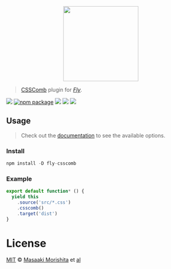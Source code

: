 <div align="center">
  <a href="http://github.com/flyjs/fly">
    <img width=200px  src="https://cloud.githubusercontent.com/assets/8317250/8733685/0be81080-2c40-11e5-98d2-c634f076ccd7.png">
  </a>
</div>

> [CSSComb](https://github.com/csscomb/csscomb.js) plugin for _[Fly][fly]_.

[![][fly-badge]][fly]
[![npm package][npm-ver-link]][releases]
[![][dl-badge]][npm-pkg-link]
[![][travis-badge]][travis-link]
[![][mit-badge]][mit]

## Usage
> Check out the [documentation](https://github.com/csscomb/csscomb.js/blob/master/doc/usage-node.md) to see the available options.

### Install

```a
npm install -D fly-csscomb
```

### Example

```js
export default function* () {
  yield this
    .source('src/*.css')
    .csscomb()
    .target('dist')
}
```

# License

[MIT][mit] © [Masaaki Morishita][author] et [al][contributors]


[mit]:          http://opensource.org/licenses/MIT
[author]:       http://github.com/morishitter
[contributors]: https://github.com/morishitter/fly-csscomb/graphs/contributors
[releases]:     https://github.com/morishitter/fly-csscomb/releases
[fly]:          https://www.github.com/flyjs/fly
[fly-badge]:    https://img.shields.io/badge/fly-JS-05B3E1.svg?style=flat-square
[mit-badge]:    https://img.shields.io/badge/license-MIT-444444.svg?style=flat-square
[npm-pkg-link]: https://www.npmjs.org/package/fly-csscomb
[npm-ver-link]: https://img.shields.io/npm/v/fly-csscomb.svg?style=flat-square
[dl-badge]:     http://img.shields.io/npm/dm/fly-csscomb.svg?style=flat-square
[travis-link]:  https://travis-ci.org/morishitter/fly-csscomb
[travis-badge]: http://img.shields.io/travis/morishitter/fly-csscomb.svg?style=flat-square
